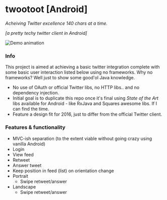 # twootoot [Android]
_Acheiving Twitter excellence 140 chars at a time._

_[a pretty techy twitter client in Android]_

![Demo animation](https://raw.githubusercontent.com/paramsen/twootoot/master/preview.gif)

### Info
This project is aimed at achieving a basic twitter integration complete with some basic user interaction listed below using no frameworks.
Why no frameworks? Well just to show some good'ol Java knowledge.
* No use of OAuth or official Twitter libs, no HTTP libs.. and no dependency injection.
* Initial goal is to duplicate this repo once it's final using _State of the Art_ libs available for Android - like RxJava and Squares awesome libs. If I can find the time.
* Feature a design fit for 2016, just to differ from the official Twitter client.

### Features & functionality
* MVC-ish separation (to the extent viable without going crazy using vanilla Android)
* Login
* View feed
* Retweet
* Answer tweet
* Keep position in feed (list) on orientation change
* Portrait
  * Swipe retweet/answer
* Landscape
  * Swipe retweet/answer
